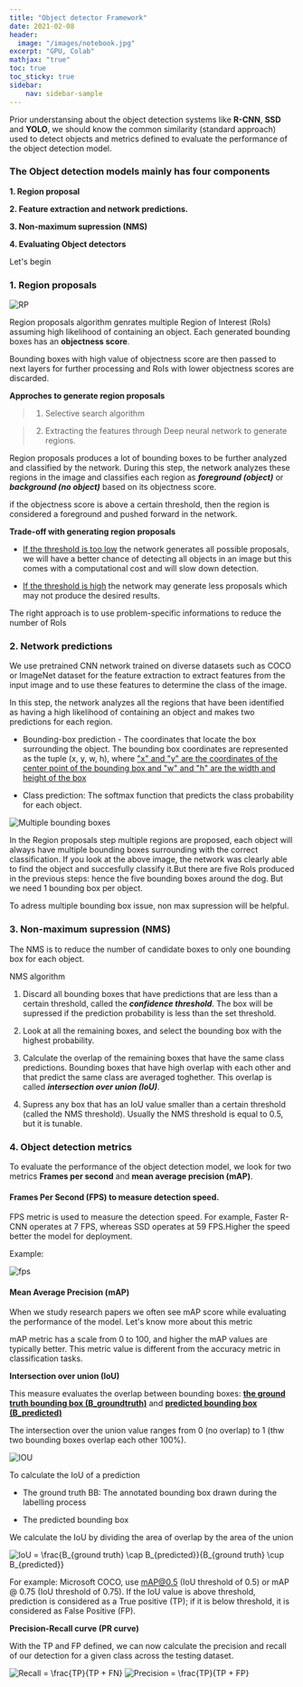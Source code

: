 ```yaml
---
title: "Object detector Framework"
date: 2021-02-08
header:
  image: "/images/notebook.jpg"
excerpt: "GPU, Colab"
mathjax: "true"
toc: true
toc_sticky: true
sidebar:
    nav: sidebar-sample
---
```


Prior understansing about the object detection systems like **R-CNN**, **SSD** and **YOLO**, we should know the 
common similarity (standard approach) used to detect objects and metrics defined to evaluate the performance of the object detection model.

### The Object detection models mainly has four components

**1. Region proposal**

**2. Feature extraction and network predictions.**

**3. Non-maximum supression (NMS)**

**4. Evaluating Object detectors**

Let's begin

### 1. Region proposals

![RP](/images/region_proposals.gif)

Region proposals algorithm genrates multiple Region of Interest (RoIs) assuming high likelihood of containing an object. Each generated bounding boxes has an **objectness score**.

Bounding boxes with high value of objectness score are then passed to next layers for further processing and RoIs with lower objectness scores are discarded.

**Approches to generate region proposals**

> 1. Selective search algorithm

> 2. Extracting the features through Deep neural network to generate regions.

Region proposals produces a lot of bounding boxes to be further analyzed and classified by the network. During this step, the network
analyzes these regions in the image and classifies each region as ***foreground (object)*** or ***background (no object)*** based on its objectness score.

if the objectness score is above a certain threshold, then the region is considered a foreground and pushed forward in the network.

**Trade-off with generating region proposals**

* <ins>If the threshold is too low</ins> the network generates all possible proposals, we will have a better chance of detecting all objects in an image but this comes with a computational cost and will slow down detection.

* <ins>If the threshold is high</ins> the network may generate less proposals which may not produce the desired results.

The right approach is to use problem-specific informations to reduce the number of RoIs

### 2. Network predictions

We use pretrained CNN network trained on diverse datasets such as COCO or ImageNet dataset for the feature extraction to extract features from the input image and to use these features to determine the class of the image. 

In this step, the network analyzes all the regions that have been identified as having a high likelihood of containing an object and makes two predictions for each region.

* Bounding-box prediction - The coordinates that locate the box surrounding the object. The bounding box coordinates are represented as the tuple (x, y, w, h), where <ins>"x" and "y" are the coordinates of the center point of the bounding box and "w" and "h" are the width and height of the box</ins>

* Class prediction: The softmax function that predicts the class probability for each object.

![Multiple bounding boxes](/images/mult_BB.png)

In the Region proposals step multiple regions are proposed, each object will always have multiple bounding boxes surrounding with the correct classification. If you look at the above image, the network was clearly able to find the object and succesfully classify it.But there are  five RoIs produced in the previous steps: hence the five bounding boxes around the dog. But we need 1 bounding box per object.

To adress multiple bounding box issue, non max supression will be helpful.

### 3. Non-maximum supression (NMS)

The NMS is to reduce the number of candidate boxes to only one bounding box for each object.

NMS algorithm 

1. Discard all bounding boxes that have predictions that are less than a certain threshold, called the ***confidence threshold***. The box will be supressed if the prediction probability is less than the set threshold.

2. Look at all the remaining boxes, and select the bounding box with the highest probability.

3. Calculate the overlap of the remaining boxes that have the same class predictions. Bounding boxes that have high overlap with each other and that predict the same class are averaged toghether. This overlap is called ***intersection over union (IoU)***.

4. Supress any box that has an IoU value smaller than a certain threshold (called the NMS threshold). Usually the NMS threshold is equal to 0.5, but it is tunable.
    
### 4. Object detection metrics

To evaluate the performance of the object detection model, we look for two metrics **Frames per second** and **mean average precision (mAP)**.

#### Frames Per Second (FPS) to measure detection speed.

FPS metric is used to measure the detection speed. For example, Faster R-CNN operates at 7 FPS, whereas SSD operates at 59 FPS.Higher the speed better the model for deployment.

Example:

![fps](/images/map_fps.png)

#### Mean Average Precision (mAP) 

When we study research papers we often see mAP score while evaluating the performance of the model. Let's know more about this metric

mAP metric has a scale from 0 to 100, and higher the mAP values are typically better. This metric value is different from the accuracy metric in classification tasks.

**Intersection over union (IoU)**

This measure evaluates the overlap between bounding boxes: <ins>**the ground truth bounding box (B_groundtruth)**</ins> and <ins>**predicted bounding box (B_predicted)**</ins>

The intersection over the union value ranges from 0 (no overlap) to 1 (thw two bounding boxes overlap each other 100%).

![IOU](/images/IOU.png)

To calculate the IoU of a prediction

* The ground truth BB: The annotated bounding box drawn during the labelling process

* The predicted bounding box 

We calculate the IoU by dividing the area of overlap by the area of the union

<img src="https://latex.codecogs.com/gif.latex?IoU&space;=&space;\frac{B_{ground&space;truth}&space;\cap&space;B_{predicted}}{B_{ground&space;truth}&space;\cup&space;B_{predicted}}" title="IoU = \frac{B_{ground truth} \cap B_{predicted}}{B_{ground truth} \cup B_{predicted}}" />

For example:
Microsoft COCO, use mAP@0.5 (IoU threshold of 0.5) or mAP @ 0.75 (IoU threshold of 0.75). If the IoU value is above threshold, prediction is considered as a True positive (TP); if it is below threshold, it is considered as False Positive (FP).

**Precision-Recall curve (PR curve)**

With the TP and FP defined, we can now calculate the precision and recall of our detection for a given class across the testing dataset.

<img src="https://latex.codecogs.com/gif.latex?Recall&space;=&space;\frac{TP}{TP&space;&plus;&space;FN}" title="Recall = \frac{TP}{TP + FN}" />

<img src="https://latex.codecogs.com/gif.latex?Precision&space;=&space;\frac{TP}{TP&space;&plus;&space;FP}" title="Precision = \frac{TP}{TP + FP}" />


<script
  async
  src="https://utteranc.es/client.js"
  repo="gkadusumilli/gkadusumilli.github.io"
  issue-term="title"
  theme="github-light"
  crossorigin="anonymous"
></script>

